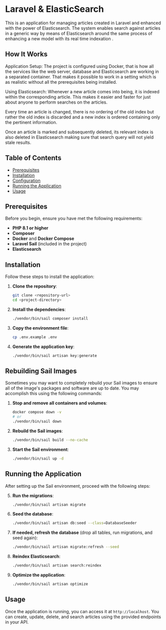 # Laravel & ElasticSearch

This is an application for managing articles created in Laravel and enhanced with the power of Elasticsearch. The system enables search against articles in a generic way by means of Elasticsearch around the same process of enhancing a new model with its real time indexation .

## How It Works

Application Setup: 
The project is configured using Docker, that is how all the services like the web server, database and Elasticsearch are working in a separated container. That makes it possible to work in a setting which is as realistic without all the prerequisites being installed.

Using Elasticsearch:
Whenever a new article comes into being, it is indexed within the corresponding article. This makes it easier and faster for just about anyone to perform searches on the articles.

Every time an article is changed, there is no ordering of the old index but rather the old index is discarded and a new index is ordered containing only the pertinent information.

Once an article is marked and subsequently deleted, its relevant index is also deleted in Elasticsearch making sure that search query will not yield stale results.


## Table of Contents

- [Prerequisites](#prerequisites)
- [Installation](#installation)
- [Configuration](#configuration)
- [Running the Application](#running-the-application)
- [Usage](#usage)

## Prerequisites

Before you begin, ensure you have met the following requirements:

- **PHP 8.1 or higher**
- **Composer**
- **Docker** and **Docker Compose**
- **Laravel Sail** (included in the project)
- **Elasticsearch**
  
## Installation

Follow these steps to install the application:

1. **Clone the repository**:
    ```bash
    git clone <repository-url>
    cd <project-directory>
    ```

2. **Install the dependencies**:
    ```bash
    ./vendor/bin/sail composer install
    ```

3. **Copy the environment file**:
    ```bash
    cp .env.example .env
    ```

4. **Generate the application key**:
    ```bash
    ./vendor/bin/sail artisan key:generate
    ```

## Rebuilding Sail Images

Sometimes you may want to completely rebuild your Sail images to ensure all of the image's packages and software are up to date. You may accomplish this using the following commands:

1. **Stop and remove all containers and volumes**:
    ```bash
    docker compose down -v
    # or
    ./vendor/bin/sail down
    ```

2. **Rebuild the Sail images**:
    ```bash
    ./vendor/bin/sail build --no-cache
    ```

3. **Start the Sail environment**:
    ```bash
    ./vendor/bin/sail up -d
    ```

## Running the Application

After setting up the Sail environment, proceed with the following steps:

5. **Run the migrations**:
    ```bash
    ./vendor/bin/sail artisan migrate
    ```

6. **Seed the database**:
    ```bash
    ./vendor/bin/sail artisan db:seed --class=DatabaseSeeder
    ```

7. **If needed, refresh the database** (drop all tables, run migrations, and seed again):
    ```bash
    ./vendor/bin/sail artisan migrate:refresh --seed
    ```

8. **Reindex Elasticsearch**:
    ```bash
    ./vendor/bin/sail artisan search:reindex
    ```

9. **Optimize the application**:
    ```bash
    ./vendor/bin/sail artisan optimize
    ```

## Usage

Once the application is running, you can access it at `http://localhost`. You can create, update, delete, and search articles using the provided endpoints in your API.